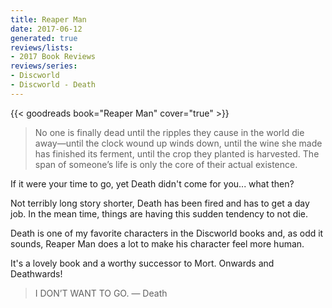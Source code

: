 ```yaml
---
title: Reaper Man
date: 2017-06-12
generated: true
reviews/lists:
- 2017 Book Reviews
reviews/series:
- Discworld
- Discworld - Death
---
```

{{< goodreads book="Reaper Man" cover="true" >}}

> No one is finally dead until the ripples they cause in the world die away—until the clock wound up winds down, until the wine she made has finished its ferment, until the crop they planted is harvested. The span of someone’s life is only the core of their actual existence.

If it were your time to go, yet Death didn't come for you... what then?  

<!--more-->

Not terribly long story shorter, Death has been fired and has to get a day job. In the mean time, things are having this sudden tendency to not die.  

Death is one of my favorite characters in the Discworld books and, as odd it sounds, Reaper Man does a lot to make his character feel more human.  

It's a lovely book and a worthy successor to Mort. Onwards and Deathwards!  

> I DON’T WANT TO GO. — Death


